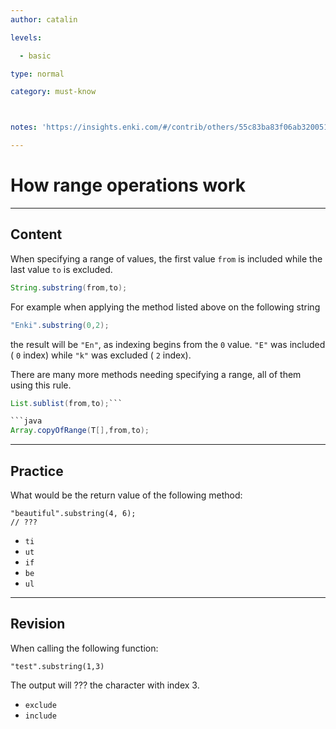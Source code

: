 ```yaml
---
author: catalin

levels:

  - basic

type: normal

category: must-know



notes: 'https://insights.enki.com/#/contrib/others/55c83ba83f06ab320051aa8a?search=kha'

---
```


# How range operations work

---

## Content

When specifying a range of values, the first value `from` is included while the last value `to` is excluded.

```java
String.substring(from,to);
```

For example when applying the method listed above on the following string

```java
"Enki".substring(0,2);
```

the result will be `"En"`, as indexing begins from the `0` value. `"E"` was included ( `0` index) while `"k"` was excluded ( `2` index).

There are many more methods needing specifying a range, all of them using this rule.

````java
List.sublist(from,to);```

```java
Array.copyOfRange(T[],from,to);
````

---

## Practice

What would be the return value of the following method:

```
"beautiful".substring(4, 6);
// ???
```

- `ti`
- `ut`
- `if`
- `be`
- `ul`

---

## Revision

When calling the following function:

```
"test".substring(1,3)
```

The output will ??? the character with index 3.

- `exclude`
- `include`
